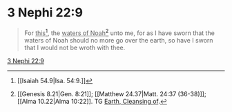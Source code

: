 # 3 Nephi 22:9

> For <u>this</u>[^a], the <u>waters of Noah</u>[^b] unto me, for as I have sworn that the waters of Noah should no more go over the earth, so have I sworn that I would not be wroth with thee.

[3 Nephi 22:9](https://www.churchofjesuschrist.org/study/scriptures/bofm/3-ne/22?lang=eng&id=p9#p9)


[^a]: [[Isaiah 54.9|Isa. 54:9.]]
[^b]: [[Genesis 8.21|Gen. 8:21]]; [[Matthew 24.37|Matt. 24:37 (36-38)]]; [[Alma 10.22|Alma 10:22]]. TG [Earth, Cleansing of](https://www.churchofjesuschrist.org/study/scriptures/tg/earth-cleansing-of?lang=eng).
